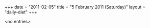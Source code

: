 +++
date = "2011-02-05"
title = "5 February 2011 (Saturday)"
layout = "daily-diet"
+++

<p>&lt;no entries&gt;</p>